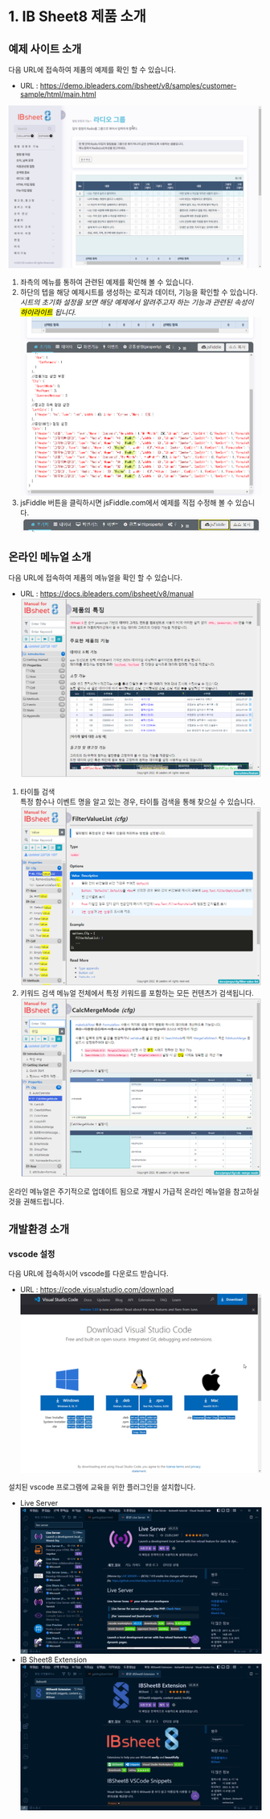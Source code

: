 # 1. IB Sheet8 제품 소개


## **예제 사이트 소개**
다음 URL에 접속하여 제품의 예제를 확인 할 수 있습니다.
  - URL : <a href="https://demo.ibleaders.com/ibsheet/v8/samples/customer-sample/html/main.html" target="_blank">https://demo.ibleaders.com/ibsheet/v8/samples/customer-sample/html/main.html</a>
  
![예제사이트](./sample.png "예제사이트")<br/>

1) 좌측의 메뉴를 통하여 관련된 예제를 확인해 볼 수 있습니다.
2) 하단의 텝을 해당 예제시트를 생성하는 로직과 데이터, 기능을 확인할 수 있습니다.<br>
*시트의 초기화 설정을 보면 해당 예제에서 알려주고자 하는 기능과 관련된 속성이 <mark>하이라이트</mark> 됩니다.*
![예제사이트](./sample-initoption.png "예제사이트")<br/>
3) jsFiddle 버튼을 클릭하시면 jsFiddle.com에서 예제를 직접 수정해 볼 수 있습니다.
![예제사이트](./sample-jsfiddle.png "예제사이트")<br/>



## **온라인 메뉴얼 소개**
다음 URL에 접속하여 제품의 메뉴얼을 확인 할 수 있습니다.
 - URL : <a href="https://docs.ibleaders.com/ibsheet/v8/manual" target="_blank">https://docs.ibleaders.com/ibsheet/v8/manual</a>
![메뉴얼](./manual-intro.png "메뉴얼사이트")<br/>


 1) 타이틀 검색<br>
 특정 함수나 이벤트 명을 알고 있는 경우, 타이틀 검색을 통해 찾으실 수 있습니다.<br>
 ![메뉴얼](./manual-title.png "메뉴얼사이트")<br/>
 2) 키워드 검색
 메뉴얼 전체에서 특정 키워드를 포함하는 모든 컨텐츠가 검색됩니다.<br/>
 ![메뉴얼](./manual-keyword.png "메뉴얼사이트")<br/>

 온라인 메뉴얼은 주기적으로 업데이트 됨으로 개발시 가급적 온라인 메뉴얼을 참고하실 것을 권해드립니다.



 ## **개발환경 소개**

 ### vscode 설정
 다음 URL에 접속하시어 vscode를 다운로드 받습니다.
- URL : <a href="https://code.visualstudio.com/download" target="_blank">https://code.visualstudio.com/download</a>
![VSCode](./vscode.png "VSCode사이트")<br/>

설치된 vscode 프로그램에 교육을 위한 플러그인을 설치합니다.
- Live Server<br>
![VSCode](./vscode-liveserver.png "VSCode사이트")<br/>
- IB Sheet8 Extension<br>
![VSCode](./vscode-ibsheet.png "VSCode사이트")<br/>



